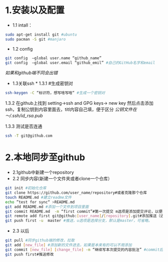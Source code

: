 # 1.安装以及配置
* 1.1 intall：
```bash
sudo apt-get install git #ubuntu
sudo pacman -S git #manjaro
```
* 1.2 config 
```bash
git config  —global user.name “github_name”
git config	—global user.email “github_emil” #自己的GitHub名字和email
```
*如果和github端不同会出错*
* 1.3关联ssh
  		* 1.3.1 #生成密钥对
```bash
ssh-keygen -C “标识符，想写啥写啥“ #生成一个密钥对
```
  1.3.2
  	  在github上找到
  	  setting->ssh and GPG keys-> new key
  	  然后点击添加ssh，复制公钥到内容里面去，titl内容自己填，便于区分
  	  *公钥文件在 ～/.ssh/id_rsa.pub*
  		
 1.3.3
 测试是否连通
 ```bash
 ssh -T git@github.com
 ```
#  2.本地同步至github
 * 2.1github中新建一个repository
* 2.2 同步内容(新建一个文件夹或者clone一个仓库）
```bash
git init #初始化仓库
git clone https://github.com/user_name/repository#或者克隆那个仓库
touch README.md #建立readme文件
echo ”test for sync“ >README.md
git add README.md #添加一个文件到项目里面
git commit README.md  -m “first commit”#第一次提交 m选项是添加提交评论，以便区分
git remote add first git@github:[user_name]/[repository].git#添加推送（远程连接源）
git push first -u  master #推送，u选项是选择分支，默认是master，可省略。
```
* 2.3 以后
```bash
git pull #同步github端的修改，拉取
git add [new_file] #添加新的文件进去，如果是本来有的可以不用添加
git commit [new_file] [change_file] -m “继续写本次提交的内容批注” #commit后面跟新文件和原来存在但修改了的文件
git push first#推送修改
```
